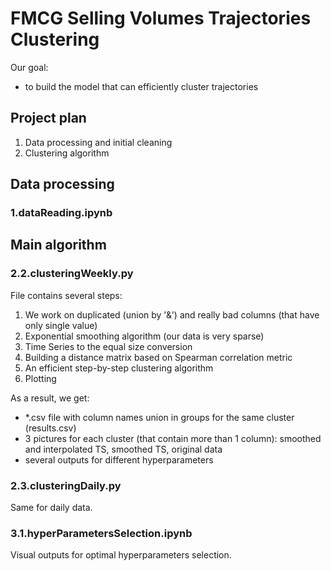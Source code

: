 # FMCG Selling Volumes Trajectories Clustering
Our goal:
 - to build the model that can efficiently cluster trajectories

## Project plan
1. Data processing and initial cleaning
2. Clustering algorithm

## Data processing
### 1.dataReading.ipynb

## Main algorithm
### 2.2.clusteringWeekly.py
File contains several steps:
1. We work on duplicated (union by '&') and really bad columns (that have only single value)
2. Exponential smoothing algorithm (our data is very sparse)
3. Time Series to the equal size conversion
4. Building a distance matrix based on Spearman correlation metric
5. An efficient step-by-step clustering algorithm
6. Plotting

As a result, we get:
 - *.csv file with column names union in groups for the same cluster (results.csv)
 - 3 pictures for each cluster (that contain more than 1 column): smoothed and interpolated TS, smoothed TS, original data
 - several outputs for different hyperparameters

### 2.3.clusteringDaily.py
Same for daily data.

### 3.1.hyperParametersSelection.ipynb
Visual outputs for optimal hyperparameters selection.